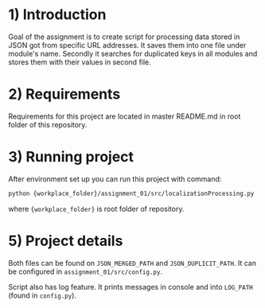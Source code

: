 # 1) Introduction

Goal of the assignment is to create script for processing data stored in JSON 
got from specific URL addresses. It saves them into one file under module's name. 
Secondly it searches for duplicated keys in all modules and stores them with their values 
in second file. 

# 2) Requirements

Requirements for this project are located in master README.md in root folder of this repository.

# 3) Running project

After environment set up you can run this project with command:

```sh
python {workplace_folder}/assignment_01/src/localizationProcessing.py
```

where `{workplace_folder}` is root folder of repository.

# 5) Project details

Both files can be found on `JSON_MERGED_PATH` and `JSON_DUPLICIT_PATH`. 
It can be configured in `assignment_01/src/config.py`.

Script also has log feature. It prints messages in console and into `LOG_PATH` 
(found in `config.py`).
